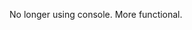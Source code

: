 <!-- This is a very basic to do list using Javascript. Don't forget to pull up the console on chrome! -->

No longer using console. More functional.
